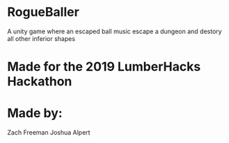 # RogueBaller
A unity game where an escaped ball music escape a dungeon and destory all other inferior shapes

# Made for the 2019 LumberHacks Hackathon

# Made by:
Zach Freeman
Joshua Alpert
